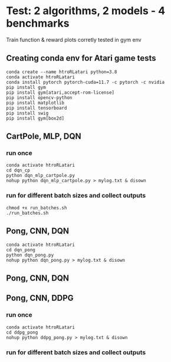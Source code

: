 
# Test: 2 algorithms, 2 models - 4 benchmarks
Train function & reward plots corretly tested in gym env

## Creating conda env for Atari game tests
```
conda create --name htroRLatari python=3.8
conda activate htroRLatari
conda install pytorch pytorch-cuda=11.7 -c pytorch -c nvidia
pip install gym
pip install gym[atari,accept-rom-license]
pip install opencv-python
pip install matplotlib
pip install tensorboard
pip install swig
pip install gym[box2d]
```
## CartPole, MLP, DQN
### run once
```
conda activate htroRLatari
cd dqn_cp
python dqn_mlp_cartpole.py
nohup python dqn_mlp_cartpole.py > mylog.txt & disown
```
### run for different batch sizes and collect outputs
```
chmod +x run_batches.sh
./run_batches.sh
```

## Pong, CNN, DQN
```
conda activate htroRLatari
cd dqn_pong
python dqn_pong.py
nohup python dqn_pong.py > mylog.txt & disown
```
## Pong, CNN, DQN

## Pong, CNN, DDPG
### run once
```
conda activate htroRLatari
cd ddpg_pong
nohup python ddpg_pong.py > mylog.txt & disown
```
### run for different batch sizes and collect outputs
```

```